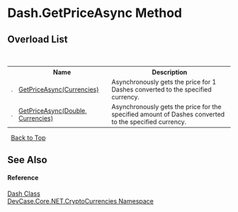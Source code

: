 # Dash.GetPriceAsync Method 
 


## Overload List
&nbsp;<table><tr><th></th><th>Name</th><th>Description</th></tr><tr><td>![Public method](media/pubmethod.gif "Public method")</td><td><a href="M_DevCase_Core_NET_CryptoCurrencies_Dash_GetPriceAsync">GetPriceAsync(Currencies)</a></td><td>
Asynchronously gets the price for 1 Dashes converted to the specified currency.</td></tr><tr><td>![Public method](media/pubmethod.gif "Public method")</td><td><a href="M_DevCase_Core_NET_CryptoCurrencies_Dash_GetPriceAsync_1">GetPriceAsync(Double, Currencies)</a></td><td>
Asynchronously gets the price for the specified amount of Dashes converted to the specified currency.</td></tr></table>&nbsp;
<a href="#dash.getpriceasync-method">Back to Top</a>

## See Also


#### Reference
<a href="T_DevCase_Core_NET_CryptoCurrencies_Dash">Dash Class</a><br /><a href="N_DevCase_Core_NET_CryptoCurrencies">DevCase.Core.NET.CryptoCurrencies Namespace</a><br />